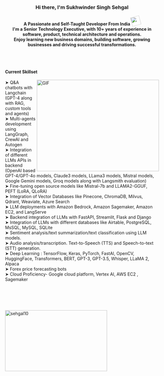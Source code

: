 

<h3 align="center">Hi there, I'm Sukhwinder Singh Sehgal </h3>
<h4 align="center">A Passionate and Self-Taught Developer From India <img height="30" style="-webkit-transform:rotate(-15deg)" src="https://github.com/sehgal10/sehgal10/assets/7620790/c95aa934-257c-44da-a02d-3b039858a75a">


<br>
I'm a Senior Technology Executive, with 10+ years of experience in software, product, technical architecture and operations.
<br>
Enjoy learning new business domains, building software, growing businesses and driving successful transformations.
</h4>

<br>
<br>
<h4>Current Skillset</h4>
 <img height="300" width="400" align="right" alt="GIF" src="https://github.com/sehgal10/sehgal10/assets/7620790/584bc470-6496-4532-8151-e9ad4edf58a1" width="120" height="120" />

➤ Q&A chatbots with Langchain (GPT-4 along with RAG, custom tools and agents)<br>
➤ Multi-agents development using LangGraph, CrewAI and Autogen<br>
➤ Integration of different LLMs APIs in backend (OpenAI based GPT-4/GPT-4o models, Claude3 models, LLama3 models, Mistral models, Google Gemini models, Groq models along with Langsmith evaluation)<br>
➤ Fine-tuning open source models like Mistral-7b and LLAMA2-GGUF, PEFT (LoRA, QLoRA)<br>
➤ Integration of Vector Databases like Pinecone, ChromaDB, Milvus, Qdrant, Weaviate, Azure Search<br>
➤ LLM deployments with Amazon Bedrock, Amazon Sagemaker, Amazon EC2, and LangServe<br>
➤ Backend integration of LLMs with FastAPI, Streamlit, Flask and Django<br>
➤ Integration of LLMs with different databases like Airtable, PostgreSQL, MsSQL, MySQL, SQLite<br>
➤ Sentiment analysis/text summarization/text classification using LLM models.<br>
➤ Audio analysis/transcription. Text-to-Speech (TTS) and Speech-to-text (STT) generation.<br>
➤ Deep Learning : TensorFlow, Keras, PyTorch, FastAI, OpenCV, HuggingFace, Transformers, BERT, GPT-3, GPT-3.5, Whisper, LLaMA 2, Alpaca<br>
➤ Forex price forecasting bots<br>
➤ Cloud Proficiency- Google cloud platform, Vertex AI, AWS EC2 , Sagemaker<br>


<br>



<!--
<h4>Languages & Tools</h4>

<code><img height="20" src="https://raw.githubusercontent.com/github/explore/80688e429a7d4ef2fca1e82350fe8e3517d3494d/topics/html/html.png"></code>
<code><img height="20" src="https://raw.githubusercontent.com/github/explore/80688e429a7d4ef2fca1e82350fe8e3517d3494d/topics/css/css.png"></code>
<code><img height="20" src="https://raw.githubusercontent.com/github/explore/80688e429a7d4ef2fca1e82350fe8e3517d3494d/topics/bootstrap/bootstrap.png"></code>
<code><img height="20" src="https://raw.githubusercontent.com/github/explore/80688e429a7d4ef2fca1e82350fe8e3517d3494d/topics/sass/sass.png"></code>
<code><img height="20" src="https://raw.githubusercontent.com/github/explore/80688e429a7d4ef2fca1e82350fe8e3517d3494d/topics/javascript/javascript.png"></code>
<code><img height="20" src="https://raw.githubusercontent.com/github/explore/80688e429a7d4ef2fca1e82350fe8e3517d3494d/topics/es6/es6.png"></code>
<code><img height="20" src="https://raw.githubusercontent.com/github/explore/80688e429a7d4ef2fca1e82350fe8e3517d3494d/topics/react/react.png"></code>
<code><img height="20" src="https://raw.githubusercontent.com/github/explore/80688e429a7d4ef2fca1e82350fe8e3517d3494d/topics/firebase/firebase.png"></code>
<code><img height="20" src="https://raw.githubusercontent.com/github/explore/80688e429a7d4ef2fca1e82350fe8e3517d3494d/topics/nodejs/nodejs.png"></code>
<code><img height="20" src="https://raw.githubusercontent.com/github/explore/80688e429a7d4ef2fca1e82350fe8e3517d3494d/topics/express/express.png"></code>
<code><img height="20" src="https://raw.githubusercontent.com/github/explore/80688e429a7d4ef2fca1e82350fe8e3517d3494d/topics/mongodb/mongodb.png"></code>
<code><img height="20" src="https://raw.githubusercontent.com/github/explore/80688e429a7d4ef2fca1e82350fe8e3517d3494d/topics/visual-studio-code/visual-studio-code.png"></code>
<code><img height="20" src="https://raw.githubusercontent.com/github/explore/80688e429a7d4ef2fca1e82350fe8e3517d3494d/topics/atom/atom.png"></code>
<code><img height="20" src="https://raw.githubusercontent.com/github/explore/80688e429a7d4ef2fca1e82350fe8e3517d3494d/topics/git/git.png"></code>
 <code><img height="20" src="https://raw.githubusercontent.com/github/explore/80688e429a7d4ef2fca1e82350fe8e3517d3494d/topics/typescript/typescript.png"></code> -->



<br><br>

<!-- <img align="left" height="200" width="400" src="https://github-readme-stats.vercel.app/api?username=sehgal10&show_icons=true&locale=en" alt="sehgal10" /> -->

<img align="left" height="200" width="334" src="https://github-readme-stats.vercel.app/api/top-langs?username=sehgal10&show_icons=true&layout=compact" alt="sehgal10" />
<br>
  
  

<!--
**sehgal10/sehgal10** is a ✨ _special_ ✨ repository because its `README.md` (this file) appears on your GitHub profile.

Here are some ideas to get you started:

- 🔭 I’m currently working on ...
- 🌱 I’m currently learning ...
- 👯 I’m looking to collaborate on ...
- 🤔 I’m looking for help with ...
- 💬 Ask me about ...
- 📫 How to reach me: ...
- 😄 Pronouns: ...
- ⚡ Fun fact: ...
-->
